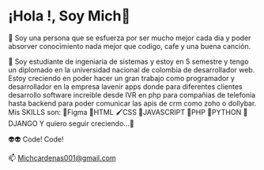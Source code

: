 # ¡Hola !, Soy Mich👋

  
  👀 Soy una persona que se esfuerza por ser mucho mejor cada dia y poder absorver conocimiento nada mejor que codigo, cafe y una buena canción. 
  
  🌱 Soy estudiante de ingeniaria de sistemas y estoy en 5 semestre y tengo un diplomado en la universidad nacional de colombia de desarrollador web. Estoy creciendo en poder 
     hacer un gran trabajo como programador y desarrollador en la empresa lavenir apps donde para diferentes clientes desarrollo software increible desde IVR en php para compañias de telefonia hasta backend para poder comunicar las apis de crm como zoho o dollybar. Mis SKILLS son:
                                                                      🎨Figma 
                                                                      👾HTML 
                                                                      🖌CSS 
                                                                      🎇JAVASCRIPT
                                                                      🐘PHP
                                                                      🐍PYTHON
                                                                      🥨DJANGO 
 Y quiero seguir creciendo...🚀
  
 👽👽 Code! Code!
  
  📫 Michcardenas001@gmail.com

